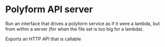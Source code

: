 # Polyform API server

Run an interface that drives a polyform service as if it were a lambda, but
from within a server (for when the file set is too big for a lambda).

Exports an HTTP API that is callable

